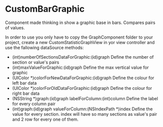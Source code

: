 CustomBarGraphic
================

Component made thinking in show a graphic base in bars. Compares pairs of values.

In order to use you only have to copy the GraphComponent folder to your project, create a new CustomStatisticGraphView in yor view controller and use the fallowing dataSource methods:

- (int)numberOfSectionsDataForGraphic:(id)graph
	Define the number of section or value's pairs
- (int)maxValueForGraphic:(id)graph
	Define the max vertical value for graphic
- (UIColor *)colorForNewDataForGraphic:(id)graph
	Define the colour for left bar data
- (UIColor *)colorForOldDataForGraphic:(id)graph
	Define the colour for right bar data
- (NSString *)graph:(id)graph labelForColumn:(int)column
	Define the label for every column pair
- (int)graph:(id)graph valueForColumn:(NSIndexPath *)index
	Define the value for every section. index will have so many sections as value's pair and 2 row for every one of them.
